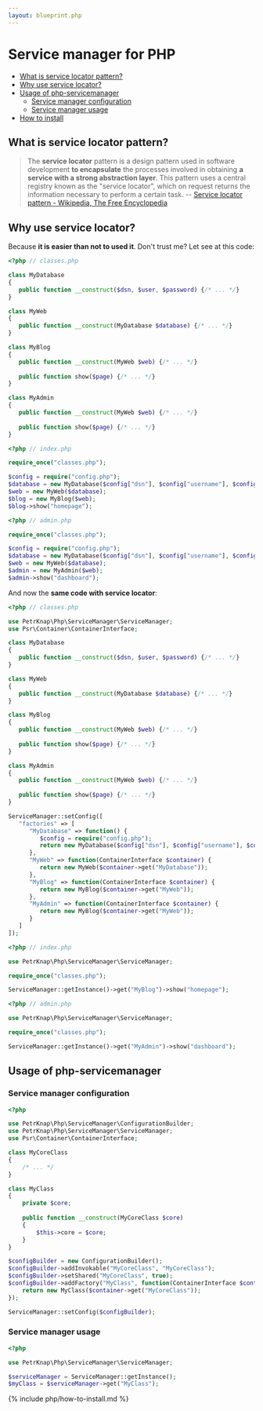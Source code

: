 ```yaml
---
layout: blueprint.php
---
```

# Service manager for PHP

* [What is service locator pattern?](#what-is-service-locator-pattern)
* [Why use service locator?](#why-use-service-locator)
* [Usage of php-servicemanager](#usage-of-php-servicemanager)
    * [Service manager configuration](#service-manager-configuration)
    * [Service manager usage](#service-manager-usage)
* [How to install](#how-to-install)


## What is service locator pattern?

> The **service locator** pattern is a design pattern used in software development **to encapsulate** the processes involved in obtaining **a service with a strong abstraction layer**. This pattern uses a central registry known as the "service locator", which on request returns the information necessary to perform a certain task.
-- [Service locator pattern - Wikipedia, The Free Encyclopedia]


## Why use service locator?

Because **it is easier than not to used it**. Don't trust me? Let see at this code:

```php
<?php // classes.php

class MyDatabase
{
   public function __construct($dsn, $user, $password) {/* ... */}
}

class MyWeb
{
   public function __construct(MyDatabase $database) {/* ... */}
}

class MyBlog
{
   public function __construct(MyWeb $web) {/* ... */}
   
   public function show($page) {/* ... */}
}

class MyAdmin
{
   public function __construct(MyWeb $web) {/* ... */}
   
   public function show($page) {/* ... */}
}
```

```php
<?php // index.php

require_once("classes.php");

$config = require("config.php");
$database = new MyDatabase($config["dsn"], $config["username"], $config["password"]);
$web = new MyWeb($database);
$blog = new MyBlog($web);
$blog->show("homepage");
```

```php
<?php // admin.php

require_once("classes.php");

$config = require("config.php");
$database = new MyDatabase($config["dsn"], $config["username"], $config["password"]);
$web = new MyWeb($database);
$admin = new MyAdmin($web);
$admin->show("dashboard");
```

And now the **same code with service locator**:

```php
<?php // classes.php

use PetrKnap\Php\ServiceManager\ServiceManager;
use Psr\Container\ContainerInterface;

class MyDatabase
{
   public function __construct($dsn, $user, $password) {/* ... */}
}

class MyWeb
{
   public function __construct(MyDatabase $database) {/* ... */}
}

class MyBlog
{
   public function __construct(MyWeb $web) {/* ... */}
   
   public function show($page) {/* ... */}
}

class MyAdmin
{
   public function __construct(MyWeb $web) {/* ... */}
   
   public function show($page) {/* ... */}
}

ServiceManager::setConfig([
   "factories" => [
      "MyDatabase" => function() {
         $config = require("config.php");
         return new MyDatabase($config["dsn"], $config["username"], $config["password"]);
      },
      "MyWeb" => function(ContainerInterface $container) {
         return new MyWeb($container->get("MyDatabase"));
      },
      "MyBlog" => function(ContainerInterface $container) {
         return new MyBlog($container->get("MyWeb"));
      },
      "MyAdmin" => function(ContainerInterface $container) {
         return new MyBlog($container->get("MyWeb"));
      }
   ]
]);
```

```php
<?php // index.php

use PetrKnap\Php\ServiceManager\ServiceManager;

require_once("classes.php");

ServiceManager::getInstance()->get("MyBlog")->show("homepage");
```

```php
<?php // admin.php

use PetrKnap\Php\ServiceManager\ServiceManager;

require_once("classes.php");

ServiceManager::getInstance()->get("MyAdmin")->show("dashboard");
```


## Usage of php-servicemanager

### Service manager configuration
```php
<?php

use PetrKnap\Php\ServiceManager\ConfigurationBuilder;
use PetrKnap\Php\ServiceManager\ServiceManager;
use Psr\Container\ContainerInterface;

class MyCoreClass
{
    /* ... */
}

class MyClass
{
    private $core;
    
    public function __construct(MyCoreClass $core)
    {
        $this->core = $core;
    }
}

$configBuilder = new ConfigurationBuilder();
$configBuilder->addInvokable("MyCoreClass", "MyCoreClass");
$configBuilder->setShared("MyCoreClass", true);
$configBuilder->addFactory("MyClass", function(ContainerInterface $container) {
    return new MyClass($container->get("MyCoreClass"));
});

ServiceManager::setConfig($configBuilder);
```

### Service manager usage
```php
<?php

use PetrKnap\Php\ServiceManager\ServiceManager;

$serviceManager = ServiceManager::getInstance();
$myClass = $serviceManager->get("MyClass");
```


{% include php/how-to-install.md %}



[Service locator pattern - Wikipedia, The Free Encyclopedia]:https://en.wikipedia.org/w/index.php?title=Service_locator_pattern&oldid=698489971

